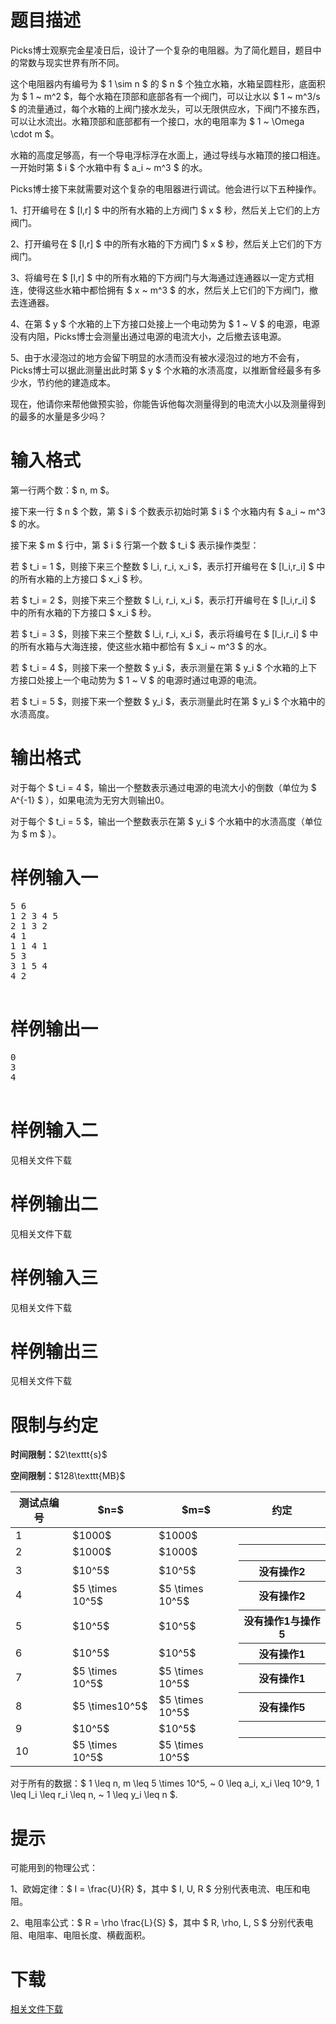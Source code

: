 # 题目描述

<p>Picks博士观察完金星凌日后，设计了一个复杂的电阻器。为了简化题目，题目中的常数与现实世界有所不同。</p>
<p>这个电阻器内有编号为 $ 1 \sim n $ 的 $ n $ 个独立水箱，水箱呈圆柱形，底面积为 $ 1 ~ m^2 $，每个水箱在顶部和底部各有一个阀门，可以让水以 $ 1 ~ m^3/s $ 的流量通过，每个水箱的上阀门接水龙头，可以无限供应水，下阀门不接东西，可以让水流出。水箱顶部和底部都有一个接口，水的电阻率为 $ 1 ~ \Omega \cdot m $。</p>
<p>水箱的高度足够高，有一个导电浮标浮在水面上，通过导线与水箱顶的接口相连。一开始时第 $ i $ 个水箱中有 $ a_i ~ m^3 $ 的水。</p>
<p>Picks博士接下来就需要对这个复杂的电阻器进行调试。他会进行以下五种操作。</p>
<p>1、打开编号在 $ [l,r] $ 中的所有水箱的上方阀门 $ x $ 秒，然后关上它们的上方阀门。</p>
<p>2、打开编号在 $ [l,r] $ 中的所有水箱的下方阀门 $ x $ 秒，然后关上它们的下方阀门。</p>
<p>3、将编号在 $ [l,r] $ 中的所有水箱的下方阀门与大海通过连通器以一定方式相连，使得这些水箱中都恰拥有 $ x ~ m^3 $ 的水，然后关上它们的下方阀门，撤去连通器。</p>
<p>4、在第 $ y $ 个水箱的上下方接口处接上一个电动势为 $ 1 ~ V $ 的电源，电源没有内阻，Picks博士会测量出通过电源的电流大小，之后撤去该电源。</p>
<p>5、由于水浸泡过的地方会留下明显的水渍而没有被水浸泡过的地方不会有，Picks博士可以据此测量出此时第 $ y $ 个水箱的水渍高度，以推断曾经最多有多少水，节约他的建造成本。</p>
<p>现在，他请你来帮他做预实验，你能告诉他每次测量得到的电流大小以及测量得到的最多的水量是多少吗？</p>

# 输入格式


<p>第一行两个数：$ n, m $。</p>
<p>接下来一行 $ n $ 个数，第 $ i $ 个数表示初始时第 $ i $ 个水箱内有 $ a_i ~ m^3 $ 的水。</p>
<p>接下来 $ m $ 行中，第 $ i $ 行第一个数 $ t_i $ 表示操作类型：</p>
<p>若 $ t_i = 1 $，则接下来三个整数 $ l_i, r_i, x_i $，表示打开编号在 $ [l_i,r_i] $ 中的所有水箱的上方接口 $ x_i $ 秒。</p>
<p>若 $ t_i = 2 $，则接下来三个整数 $ l_i, r_i, x_i $，表示打开编号在 $ [l_i,r_i] $ 中的所有水箱的下方接口 $ x_i $ 秒。</p>
<p>若 $ t_i = 3 $，则接下来三个整数 $ l_i, r_i, x_i $，表示将编号在 $ [l_i,r_i] $ 中的所有水箱与大海连接，使这些水箱中都恰有 $ x_i ~ m^3 $ 的水。</p>
<p>若 $ t_i = 4 $，则接下来一个整数 $ y_i $，表示测量在第 $ y_i $ 个水箱的上下方接口处接上一个电动势为 $ 1 ~ V $ 的电源时通过电源的电流。</p>
<p>若 $ t_i = 5 $，则接下来一个整数 $ y_i $，表示测量此时在第 $ y_i $ 个水箱中的水渍高度。</p>

# 输出格式


<p>对于每个 $ t_i = 4 $，输出一个整数表示通过电源的电流大小的倒数（单位为 $ A^{-1} $ ），如果电流为无穷大则输出0。</p>
<p>对于每个 $ t_i = 5 $，输出一个整数表示在第 $ y_i $ 个水箱中的水渍高度（单位为 $ m $ ）。</p>

# 样例输入一


<pre>5 6
1 2 3 4 5
2 1 3 2
4 1
1 1 4 1
5 3
3 1 5 4
4 2

</pre>



# 样例输出一


<pre>0
3
4

</pre>


# 样例输入二


<p>见相关文件下载</p>

# 样例输出二


<p>见相关文件下载</p>

# 样例输入三


<p>见相关文件下载</p>

# 样例输出三


<p>见相关文件下载</p>

# 限制与约定


<p><strong>时间限制：</strong>$2\texttt{s}$</p>
<p><strong>空间限制：</strong>$128\texttt{MB}$</p>
<div class="table-responsive">
<table class="table table-bordered"><thead><tr><th>测试点编号</th><th>$n=$</th><th>$m=$</th><th>约定</th></tr></thead><tbody><tr><td>1</td><td>$1000$</td><td>$1000$</td><th></th></tr><tr><td>2</td><td>$1000$</td><td>$1000$</td><th></th></tr><tr><td>3</td><td>$10^5$</td><td>$10^5$</td><th>没有操作2</th></tr><tr><td>4</td><td>$5 \times 10^5$</td><td>$5 \times 10^5$</td><th>没有操作2</th></tr><tr><td>5</td><td>$10^5$</td><td>$10^5$</td><th>没有操作1与操作5</th></tr><tr><td>6</td><td>$10^5$</td><td>$10^5$</td><th>没有操作1</th></tr><tr><td>7</td><td>$5 \times 10^5$</td><td>$5 \times 10^5$</td><th>没有操作1</th></tr><tr><td>8</td><td>$5 \times10^5$</td><td>$5 \times 10^5$</td><th>没有操作5</th></tr><tr><td>9</td><td>$10^5$</td><td>$10^5$</td><th></th></tr><tr><td>10</td><td>$5 \times 10^5$</td><td>$5 \times 10^5$</td><th></th></tr></tbody></table></div>

<p>对于所有的数据：$ 1 \leq n, m \leq 5 \times 10^5, ~ 0 \leq a_i, x_i \leq 10^9, 1 \leq l_i \leq r_i \leq n, ~ 1 \leq y_i \leq n $.</p>

# 提示


<p>可能用到的物理公式：</p>
<p>1、欧姆定律：$ I = \frac{U}{R} $，其中 $ I, U, R $ 分别代表电流、电压和电阻。</p>
<p>2、电阻率公式：$ R = \rho \frac{L}{S} $，其中 $ R, \rho, L, S $ 分别代表电阻、电阻率、电阻长度、横截面积。</p>

# 下载


<p><a href="/download.php?type=problem&amp;id=164">相关文件下载</a></p>
